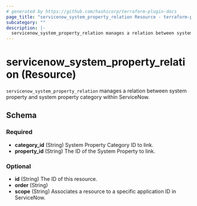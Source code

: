 ```yaml
---
# generated by https://github.com/hashicorp/terraform-plugin-docs
page_title: "servicenow_system_property_relation Resource - terraform-provider-servicenow"
subcategory: ""
description: |-
  servicenow_system_property_relation manages a relation between system property and system property category within ServiceNow.
---
```


# servicenow_system_property_relation (Resource)

`servicenow_system_property_relation` manages a relation between system property and system property category within ServiceNow.



<!-- schema generated by tfplugindocs -->
## Schema

### Required

- **category_id** (String) System Property Category ID to link.
- **property_id** (String) The ID of the System Property to link.

### Optional

- **id** (String) The ID of this resource.
- **order** (String)
- **scope** (String) Associates a resource to a specific application ID in ServiceNow.


